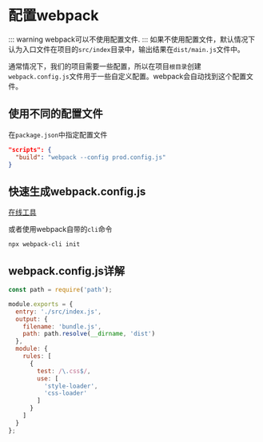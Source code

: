 # 配置webpack
::: warning
webpack可以不使用配置文件.
:::
如果不使用配置文件，默认情况下认为入口文件在项目的`src/index`目录中，输出结果在`dist/main.js`文件中。

通常情况下，我们的项目需要一些配置，所以在项目`根目录`创建`webpack.config.js`文件用于一些自定义配置。webpack会自动找到这个配置文件。

## 使用不同的配置文件
在`package.json`中指定配置文件
```json
"scripts": {
  "build": "webpack --config prod.config.js"
}
```

## 快速生成webpack.config.js
[在线工具](https://generatewebpackconfig.netlify.com/)

或者使用webpack自带的`cli`命令
```shell
npx webpack-cli init
```

## webpack.config.js详解
```js
const path = require('path');

module.exports = {
  entry: './src/index.js',
  output: {
    filename: 'bundle.js',
    path: path.resolve(__dirname, 'dist')
  },
  module: {
    rules: [
      {
        test: /\.css$/,
        use: [
          'style-loader',
          'css-loader'
        ]
      }
    ]
  }
};
```